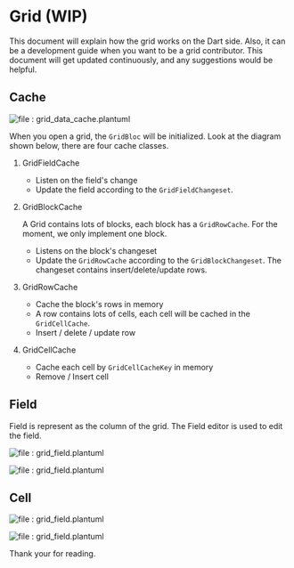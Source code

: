 # Grid (WIP)
This document will explain how the grid works on the Dart side. Also, it can be a development guide 
when you want to be a grid contributor. This document will get updated continuously, and any suggestions
would be helpful.


## Cache
![file : grid_data_cache.plantuml](https://raw.githubusercontent.com/AppFlowy-IO/docs/main/uml/output/block_row_cell_relation.svg)

When you open a grid, the `GridBloc` will be initialized. Look at the diagram shown below, there are four cache classes.

1. GridFieldCache

    * Listen on the field's change
    * Update the field according to the `GridFieldChangeset`. 

2. GridBlockCache

    A Grid contains lots of blocks, each block has a `GridRowCache`. For the moment, we only implement one block.
    * Listens on the block's changeset
    * Update the `GridRowCache` according to the `GridBlockChangeset`. The changeset contains insert/delete/update rows.
  

3. GridRowCache

    * Cache the block's rows in memory
    * A row contains lots of cells, each cell will be cached in the `GridCellCache`.
    * Insert / delete / update row
   
4. GridCellCache

    * Cache each cell by `GridCellCacheKey` in memory
    * Remove / Insert cell 


## Field
Field is represent as the column of the grid. The Field editor is used to edit the field.

![file : grid_field.plantuml](https://raw.githubusercontent.com/AppFlowy-IO/docs/main/uml/output/Field_Editor.svg)


![file : grid_field.plantuml](https://raw.githubusercontent.com/AppFlowy-IO/docs/main/uml/output/Field_Type_Option_Editor.svg)


## Cell
![file : grid_field.plantuml](https://raw.githubusercontent.com/AppFlowy-IO/docs/main/uml/output/Grid_Cell_Builder.svg)


![file : grid_field.plantuml](https://raw.githubusercontent.com/AppFlowy-IO/docs/main/uml/output/Grid_Cell_Controller.svg)


Thank your for reading.